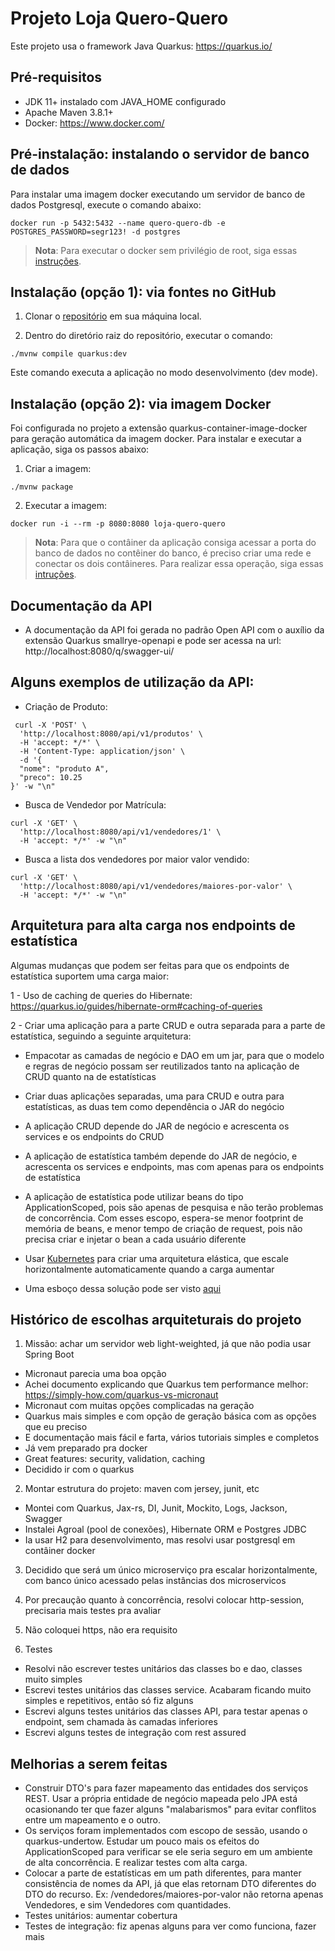 # Projeto Loja Quero-Quero

Este projeto usa o framework Java Quarkus: https://quarkus.io/

## Pré-requisitos

- JDK 11+ instalado com JAVA_HOME configurado
- Apache Maven 3.8.1+
- Docker: https://www.docker.com/


## Pré-instalação: instalando o servidor de banco de dados

Para instalar uma imagem docker executando um servidor de banco de dados Postgresql, execute o comando abaixo:

 `docker run -p 5432:5432 --name quero-quero-db -e POSTGRES_PASSWORD=segr123! -d postgres`
 
> **Nota**: Para executar o docker sem privilégio de root, siga essas [instruções](https://docs.docker.com/engine/install/linux-postinstall/#manage-docker-as-a-non-root-user).
 
## Instalação (opção 1): via fontes no GitHub

1. Clonar o [repositório](https://github.com/christianviana/loja) em sua máquina local.

2. Dentro do diretório raiz do repositório, executar o comando:

  `./mvnw compile quarkus:dev`

Este comando executa a aplicação no modo desenvolvimento (dev mode).

## Instalação (opção 2): via imagem Docker

Foi configurada no projeto a extensão quarkus-container-image-docker para geração automática da imagem docker. 
Para instalar e executar a aplicação, siga os passos abaixo:

1. Criar a imagem:

  `./mvnw package`

2. Executar a imagem:

  `docker run -i --rm -p 8080:8080 loja-quero-quero`

> **Nota**: Para que o contâiner da aplicação consiga acessar a porta do banco de dados no contêiner do banco, é preciso criar uma rede e conectar os dois contâineres. Para realizar essa operação, siga essas [intruções](https://stackoverflow.com/questions/42385977/accessing-a-docker-container-from-another-container).


## Documentação da API

- A documentação da API foi gerada no padrão Open API com o auxílio da extensão Quarkus smallrye-openapi e
pode ser acessa na url: http://localhost:8080/q/swagger-ui/

## Alguns exemplos de utilização da API:

- Criação de Produto:

```
 curl -X 'POST' \
  'http://localhost:8080/api/v1/produtos' \
  -H 'accept: */*' \
  -H 'Content-Type: application/json' \
  -d '{  
  "nome": "produto A",
  "preco": 10.25
}' -w "\n"
```

- Busca de Vendedor por Matrícula:

```
curl -X 'GET' \
  'http://localhost:8080/api/v1/vendedores/1' \
  -H 'accept: */*' -w "\n"
```

- Busca a lista dos vendedores por maior valor vendido:

```
curl -X 'GET' \
  'http://localhost:8080/api/v1/vendedores/maiores-por-valor' \
  -H 'accept: */*' -w "\n"
```


## Arquitetura para alta carga nos endpoints de estatística

Algumas mudanças que podem ser feitas para que os endpoints de estatística suportem uma carga maior:

1 - Uso de caching de queries do Hibernate: https://quarkus.io/guides/hibernate-orm#caching-of-queries

2 - Criar uma aplicação para a parte CRUD e outra separada para a parte de estatística, seguindo a seguinte arquitetura:

 - Empacotar as camadas de negócio e DAO em um jar, para que o modelo e regras de negócio possam ser reutilizados
  tanto na aplicação de CRUD quanto na de estatísticas
  - Criar duas aplicações separadas, uma para CRUD e outra para estatísticas, as duas tem como dependência o JAR do negócio
  - A aplicação CRUD depende do JAR de negócio e acrescenta os services e os endpoints do CRUD
  - A aplicação de estatística também depende do JAR de negócio, e acrescenta os services e endpoints, mas com apenas para os endpoints de estatística
  - A aplicação de estatística pode utilizar beans do tipo ApplicationScoped, pois são apenas de pesquisa e não terão problemas de concorrência. Com esses escopo, espera-se menor footprint de memória de beans, e menor tempo de criação de request, pois não precisa criar e injetar o bean a cada usuário diferente  
  - Usar [Kubernetes](https://kubernetes.io/) para criar uma arquitetura elástica, que escale horizontalmente automaticamente quando a carga aumentar
  
  - Uma esboço dessa solução pode ser visto [aqui](diagrama.jpg)


## Histórico de escolhas arquiteturais do projeto

1. Missão: achar um servidor web light-weighted, já que não podia usar Spring Boot

- Micronaut parecia uma boa opção
- Achei documento explicando que Quarkus tem performance melhor: https://simply-how.com/quarkus-vs-micronaut
- Micronaut com muitas opções complicadas na geração
- Quarkus mais simples e com opção de geração básica com as opções que eu preciso 
- E documentação mais fácil e farta, vários tutoriais simples e completos
- Já vem preparado pra docker
- Great features: security, validation, caching
- Decidido ir com o quarkus

2. Montar estrutura do projeto: maven com jersey, junit, etc 

- Montei com Quarkus, Jax-rs, DI, Junit, Mockito, Logs, Jackson, Swagger
- Instalei Agroal (pool de conexões), Hibernate ORM e Postgres JDBC
- Ia usar H2 para desenvolvimento, mas resolvi usar postgresql em contâiner docker

3. Decidido que será um único microserviço pra escalar horizontalmente, com banco único acessado pelas instâncias dos microservicos 

4. Por precaução quanto à concorrência, resolvi colocar http-session, precisaria mais testes pra avaliar

5. Não coloquei https, não era requisito

6. Testes

- Resolvi não escrever testes unitários das classes bo e dao, classes muito simples
- Escrevi testes unitários das classes service. Acabaram ficando muito simples e repetitivos, então só fiz alguns
- Escrevi alguns testes unitários das classes API, para testar apenas o endpoint, sem chamada às camadas inferiores
- Escrevi alguns testes de integração com rest assured 

## Melhorias a serem feitas

- Construir DTO's para fazer mapeamento das entidades dos serviços REST. Usar a própria entidade de negócio mapeada pelo JPA está ocasionando ter que fazer alguns "malabarismos" para evitar conflitos entre um mapeamento e o outro.
- Os serviços foram implementados com escopo de sessão, usando o  quarkus-undertow. Estudar um pouco mais os efeitos do ApplicationScoped para verificar se ele seria seguro em um ambiente de alta concorrência. E realizar testes com alta carga.
- Colocar a parte de estatísticas em um path diferentes, para manter consistência de nomes da API, já que elas retornam DTO diferentes do DTO do recurso. Ex:  /vendedores/maiores-por-valor não retorna apenas Vendedores, e sim Vendedores com quantidades.
- Testes unitários: aumentar cobertura
- Testes de integração: fiz apenas alguns para ver como funciona, fazer mais

